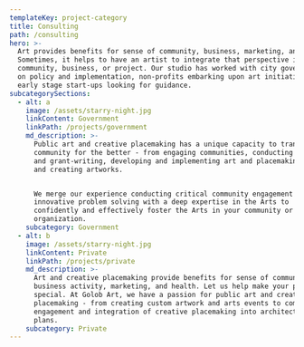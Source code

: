 ```yaml
---
templateKey: project-category
title: Consulting
path: /consulting
hero: >-
  Art provides benefits for sense of community, business, marketing, and health.
  Sometimes, it helps to have an artist to integrate that perspective into a
  community, business, or project. Our studio has worked with city governments
  on policy and implementation, non-profits embarking upon art initiatives, and
  early stage start-ups looking for guidance.
subcategorySections:
  - alt: a
    image: /assets/starry-night.jpg
    linkContent: Government
    linkPath: /projects/government
    md_description: >-
      Public art and creative placemaking has a unique capacity to transform a
      community for the better - from engaging communities, conducting research
      and grant-writing, developing and implementing art and placemaking policy,
      and creating artworks.


      We merge our experience conducting critical community engagement and
      innovative problem solving with a deep expertise in the Arts to
      confidently and effectively foster the Arts in your community or
      organization.
    subcategory: Government
  - alt: b
    image: /assets/starry-night.jpg
    linkContent: Private
    linkPath: /projects/private
    md_description: >-
      Art and creative placemaking provide benefits for sense of community,
      business activity, marketing, and health. Let us help make your project
      special. At Golob Art, we have a passion for public art and creative
      placemaking - from creating custom artwork and arts events to community
      engagement and integration of creative placemaking into architectural
      plans.
    subcategory: Private
---
```


